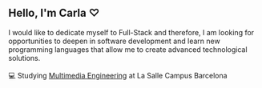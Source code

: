 ## Hello, I'm Carla ♡
I would like to dedicate myself to Full-Stack and therefore, I am looking for opportunities to deepen in software development and learn new programming languages that allow me to create advanced technological solutions. <br/>
<br/> 💻 Studying [Multimedia Engineering](https://www.salleurl.edu/ca/estudis/grau-en-enginyeria-multimedia-mencio-en-videojocs/pla-estudis) at La Salle Campus Barcelona
